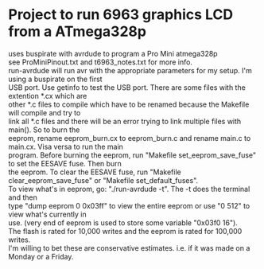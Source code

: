 <h1>Project to run 6963 graphics LCD from a ATmega328p</h1>

uses buspirate with avrdude to program a Pro Mini atmega328p<br />
see ProMiniPinout.txt and t6963_notes.txt for more info.<br />
run-avrdude will run avr with the appropriate parameters for my setup. I'm using a buspirate on the first<br />
USB port. Use getinfo to test the USB port. There are some files with the extention *.cx which are<br />
other *.c files to compile which have to be renamed because the Makefile will compile and try to<br /> 
link all *.c files and there will be an error trying to link multiple files with main(). So to burn the<br />
eeprom, rename eeprom_burn.cx to eeprom_burn.c and rename main.c to main.cx. Visa versa to run the main<br />
program. Before burning the eeprom, run "Makefile set_eeprom_save_fuse" to set the EESAVE fuse. Then burn<br />
the eeprom. To clear the EESAVE fuse, run "Makefile clear_eeprom_save_fuse" or "Makefile set_default_fuses".<br />
To view what's in eeprom, go: "./run-avrdude -t". The -t does the terminal and then<br />
type "dump eeprom 0 0x03ff" to view the entire eeprom or use "0 512" to view what's currently in<br />
use. (very end of eeprom is used to store some variable "0x03f0 16").<br />
The flash is rated for 10,000 writes and the eeprom is rated for 100,000 writes.<br />
I'm willing to bet these are conservative estimates. i.e. if it was made on a Monday or a Friday.<br />
